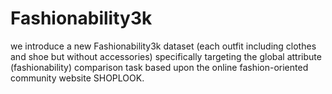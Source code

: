 # Fashionability3k
we introduce a new Fashionability3k dataset (each outfit including clothes and shoe but without accessories) specifically targeting the global attribute (fashionability) comparison task based upon the online fashion-oriented community website SHOPLOOK.
